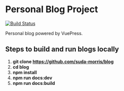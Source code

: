 # Personal Blog Project

[![Build Status](https://www.travis-ci.org/suda-morris/blog.svg?branch=master)](https://www.travis-ci.org/suda-morris/blog)

Personal blog powered by VuePress.

## Steps to build and run blogs locally

1. **git clone https://github.com/suda-morris/blog**
2. **cd blog**
3. **npm install**
4. **npm run docs:dev**
5. **npm run docs:build**
